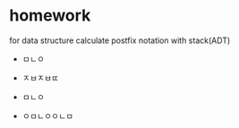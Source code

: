 # homework
for data structure
calculate postfix notation with stack(ADT)
* ㅁㄴㅇ
* ㅈㅂㅈㅂㄸ
* ㅁㄴㅇ

* ㅇㅁㄴㅇㅇㄴㅁ
